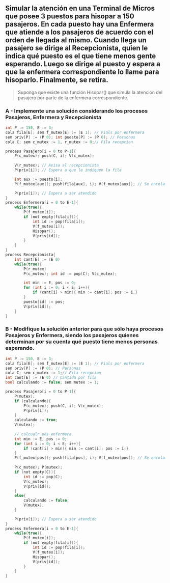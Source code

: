 ## Simular la atención en una Terminal de Micros que posee 3 puestos para hisopar a 150 pasajeros. En cada puesto hay una Enfermera que atiende a los pasajeros de acuerdo con el orden de llegada al mismo. Cuando llega un pasajero se dirige al Recepcionista, quien le indica qué puesto es el que tiene menos gente esperando. Luego se dirige al puesto y espera a que la enfermera correspondiente lo llame para hisoparlo. Finalmente, se retira.
> Suponga que existe una función Hisopar() que simula la atención del pasajero por parte de la enfermera correspondiente.

### A - Implemente una solución considerando los procesos Pasajeros, Enfermera y Recepcionista
```c
int P := 150, E := 3;
cola fila[E]; sem f_mutex[E] := (E 1); // Fials por enfermera
sem priv[P] := (P 0); int puesto[P] := (P 0); // Personas
cola C; sem c_mutex := 1, r_mutex := 0;// Fila recepcion

process Pasajero[i = 0 to P-1]{
    P(c_mutex); push(C, i); V(c_mutex);
    
    V(r_mutex); // Avisa al recepcionista
    P(priv[i]); // Espera a que le indiquen la fila

    int aux := puesto[i]; 
    P(f_mutex[aux]); push(fila[aux], i); V(f_mutex[aux]); // Se encola en la fila

    P(priv[i]); // Espera a ser atendido
}
process Enfermera[i = 0 to E-1]{
    while(true){
        P(f_mutex[i]);
        if (not empty(fila[i])){
            int id := pop(fila[i]);
            V(f_mutex[i]);
            Hisopar();
            V(priv[id]);
        }
    }
}
process Recepcionista{
    int cant[E] := (E 0)
    while(true){
        P(r_mutex)
        P(c_mutex); int id := pop(C); V(c_mutex);

        int min := E, pos := 0;
        for (int i := 0; i < E; i++){
            if (cant[i] > min){ min := cant[i]; pos := i;}
        }
        puesto[id] := pos;
        V(priv[id]);
    }
}
```

### B - Modifique la solución anterior para que sólo haya procesos Pasajeros y Enfermera, siendo los pasajeros quienes determinan por su cuenta qué puesto tiene menos personas esperando.
```c
int P := 150, E := 3;
cola fila[E]; sem f_mutex[E] := (E 1); // Fials por enfermera
sem priv[P] := (P 0); // Personas
cola C; sem c_mutex := 1;// Fila recepcion
int cant[E] := (E 0) // Cantida por fila
bool calculando := false; sem mutex := 1;

process Pasajero[i = 0 to P-1]{
    P(mutex);
    if (calculando){
        P(c_mutex); push(C, i); V(c_mutex);
        P(priv[i]);
    }
    calculando := true;
    V(mutex);
    
    // calcualr pos enfermera
    int min := E, pos := 0;
    for (int i := 0; i < E; i++){
        if (cant[i] > min){ min := cant[i]; pos := i;}
    }
    P(f_mutex[pos]); push(fila[pos], i); V(f_mutex[pos]); // Se encola en la fila
    
    P(c_mutex); P(mutex);
    if (not empty(C)){
        int id := pop(C);
        V(c_mutex);
        V(priv[id]);
    }
    else{
        calculando := false;
        V(mutex);
    }

    P(priv[i]); // Espera a ser atendido    
}
process Enfermera[i = 0 to E-1]{
    while(true){
        P(f_mutex[i]);
        if (not empty(fila[i])){
            int id := pop(fila[i]);
            V(f_mutex[i]);
            Hisopar();
            V(priv[id]);
        }
    }
}
```